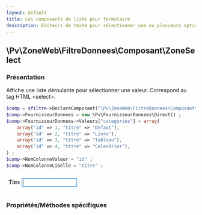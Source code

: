 ```yaml
---
layout: default
title: Les composants de liste pour formulaire
description: Editeurs de texte pour sélectionner une ou plusieurs options
---
```


## \Pv\ZoneWeb\FiltreDonnees\Composant\ZoneSelect

### Présentation

Affiche une liste déroulante pour sélectionner une valeur. Correspond au tag HTML \<select\>.

```php
$comp = $filtre->DeclareComposant("\Pv\ZoneWeb\FiltreDonnees\Composant\ZoneSelect") ;
$comp->FournisseurDonnees = new \Pv\FournisseurDonnees\Direct() ;
$comp->FournisseurDonnees->Valeurs["categories"] = array(
	array("id" => 1, "titre" => "Defaut"),
	array("id" => 2, "titre" => "Livre"),
	array("id" => 3, "titre" => "Tableau"),
	array("id" => 4, "titre" => "Calendrier"),
) ;
$comp->NomColonneValeur = "id" ;
$comp->NomColonneLibelle = "titre" ;
```

![Apercu](../images/pvzonetextehtml_apercu.png)

### Propriétés/Méthodes spécifiques




